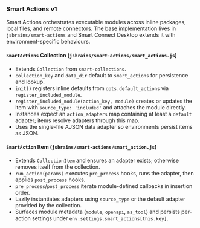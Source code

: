 ### Smart Actions v1
Smart Actions orchestrates executable modules across inline packages, local files, and remote connectors. The base implementation lives in `jsbrains/smart-actions` and Smart Connect Desktop extends it with environment-specific behaviours.

#### `SmartActions` Collection (`jsbrains/smart-actions/smart_actions.js`)
- Extends `Collection` from `smart-collections`.
- `collection_key` and `data_dir` default to `smart_actions` for persistence and lookup.
- `init()` registers inline defaults from `opts.default_actions` via `register_included_module`.
- `register_included_module(action_key, module)` creates or updates the item with `source_type: 'included'` and attaches the module directly.
- Instances expect an `action_adapters` map containing at least a `default` adapter; items resolve adapters through this map.
- Uses the single-file AJSON data adapter so environments persist items as JSON.


#### `SmartAction` Item (`jsbrains/smart-actions/smart_action.js`)
- Extends `CollectionItem` and ensures an adapter exists; otherwise removes itself from the collection.
- `run_action(params)` executes `pre_process` hooks, runs the adapter, then applies `post_process` hooks.
- `pre_process`/`post_process` iterate module-defined callbacks in insertion order.
- Lazily instantiates adapters using `source_type` or the default adapter provided by the collection.
- Surfaces module metadata (`module`, `openapi`, `as_tool`) and persists per-action settings under `env.settings.smart_actions[this.key]`.

